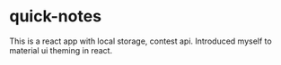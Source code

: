 # quick-notes
This is a react app with local storage, contest api.
Introduced myself to material ui theming in react.
